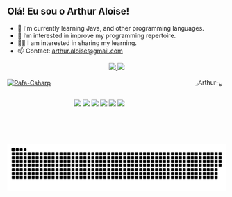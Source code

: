 ## Olá! Eu sou o Arthur Aloise!
- 🌱 I'm currently learning Java, and other programming languages.
- 👀 I’m interested in improve my programming repertoire.
- 🧙‍♂️ I am interested in sharing my learning.
- 📫 Contact: arthur.aloise@gmail.com

<div align="center">
<a href="https://github.com/ArthurAloise">
<img height="180em" src="https://github-readme-stats.vercel.app/api?username=ArthurAloise&show_icons=true&theme=highcontrast&include_all_commits=true&count_private=true"/>
<img height="180em" src="https://github-readme-stats.vercel.app/api/top-langs/?username=ArthurAloise&layout=compact&langs_count=7&theme=highcontrast"/> 
</div>

<div 
style="display: inline_block"><br>
<img align="center" alt="Rafa-Csharp" height="40" width="50" src="https://cdn.jsdelivr.net/gh/devicons/devicon/icons/java/java-original.svg" />
<img align="right" alt="Arthur-gif" height="150" style="border-radius:50px;" src="https://media.discordapp.net/attachments/940355879583232034/1011845995073638491/the-mandalorian-baby-yoda-king-gildan-alyssa-x-kotai-transparent.png?width=511&height=546">
</div>

##

<div align="center">
<a href="https://www.youtube.com/channel/UCkUdmDCDUym6zwzlV6Flssw" target="_blank"><img src="https://img.shields.io/badge/YouTube-FF0000?style=for-the-badge&logo=youtube&logoColor=white" target="_blank"></a>
<a href="https://www.instagram.com/arthuraloise" target="_blank"><img src="https://img.shields.io/badge/-Instagram-%23E4405F?style=for-the-badge&logo=instagram&logoColor=white" target="_blank"></a>
<a href="https://www.twitch.tv/arthuraloise" target="_blank"><img src="https://img.shields.io/badge/Twitch-9146FF?style=for-the-badge&logo=twitch&logoColor=white" target="_blank"></a>
<a href="https://discord.gg/q3t9xsyu2P" target="_blank"><img src="https://img.shields.io/badge/Discord-7289DA?style=for-the-badge&logo=discord&logoColor=white" target="_blank"></a> 
<a href="https://www.linkedin.com/in/arthur-loureiro-aloise-6b58b1188" target="_blank"><img src="https://img.shields.io/badge/-LinkedIn-%230077B5?style=for-the-badge&logo=linkedin&logoColor=white" target="_blank"></a> 
<a href="https://linktr.ee/arthuraloise" target="_blank"><img src="https://img.shields.io/badge/linktree-39E09B?style=for-the-badge&logo=linktree&logoColor=white" target="_blank"></a>
</div>

![snake gif](https://github.com/ArthurAloise/ArthurAloise/blob/output/github-contribution-grid-snake.svg?palette=dark)

